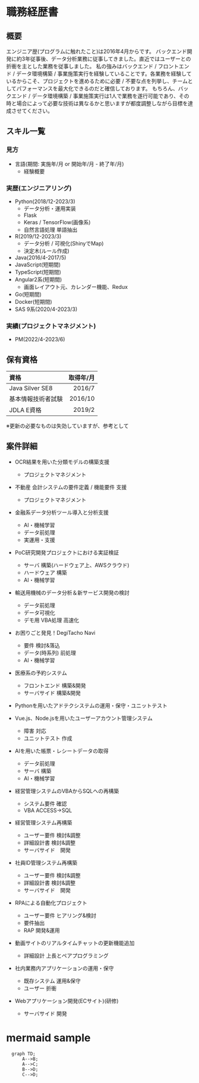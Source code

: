 # 職務経歴書

## 概要

エンジニア歴(プログラムに触れたこと)は2016年4月からです。
バックエンド開発に約3年従事後、データ分析業務に従事してきました。直近ではユーザーとの折衝を主とした業務を従事しました。
私の強みはバックエンド / フロントエンド / データ環境構築 / 事業施策実行を経験していることです。各業務を経験しているからこそ、プロジェクトを進めるために必要 / 不要な点を列挙し、チームとしてパフォーマンスを最大化できるのだと確信しております。
もちろん、バックエンド / データ環境構築 / 事業施策実行は1人で業務を遂行可能であり、その時と場合によって必要な技術は異なるかと思いますが都度調整しながら目標を達成させてください。

## スキル一覧
### 見方
- 言語(期間: 実施年/月 or 開始年/月 - 終了年/月)
    - 経験概要

### 実歴(エンジニアリング)
- Python(2018/12-2023/3)
    - データ分析・運用実装
    - Flask
    - Keras / TensorFlow(画像系)
    - 自然言語処理 単語抽出
- R(2019/12-2023/3)
    - データ分析 / 可視化(ShinyでMap)
    - 決定木(ルール作成)
- Java(2016/4-2017/5)
- JavaScript(短期間)
- TypeScript(短期間)
- Angular2系(短期間)
    - 画面レイアウト元、カレンダー機能、Redux
- Go(短期間)
- Docker(短期間)
- SAS 9系(2020/4-2023/3)

### 実績(プロジェクトマネジメント)
- PM(2022/4-2023/6)

## 保有資格

|資格|取得年/月|
|:----|-------:|
| Java Silver SE8 | 2016/7 |
| 基本情報技術者試験 | 2016/10 |
| JDLA E資格 | 2019/2 |

※更新の必要なものは失効していますが、参考として

## 案件詳細

- OCR結果を用いた分類モデルの構築支援
    - プロジェクトマネジメント

- 不動産 会計システムの要件定義 / 機能要件 支援
    - プロジェクトマネジメント

- 金融系データ分析ツール導入と分析支援
    - AI・機械学習
    - データ前処理
    - 実運用・支援

- PoC研究開発プロジェクトにおける実証検証
    - サーバ 構築(ハードウェア上、AWSクラウド)
    - ハードウェア 構築
    - AI・機械学習

- 輸送用機械のデータ分析＆新サービス開発の検討
    - データ前処理
    - データ可視化
    - デモ用 VBA処理 高速化

- お困りごと発見！DegiTacho Navi
    - 要件 検討&落込
    - データ(時系列) 前処理
    - AI・機械学習

- 医療系の予約システム
    - フロントエンド 構築&開発
    - サーバサイド 構築&開発

- Pythonを用いたアドテクシステムの運用・保守・ユニットテスト
- Vue.js、Node.jsを用いたユーザーアカウント管理システム
    - 障害 対応
    - ユニットテスト 作成

- AIを用いた帳票・レシートデータの取得
    - データ前処理
    - サーバ 構築
    - AI・機械学習

- 経営管理システムのVBAからSQLへの再構築
    - システム要件 確認
    - VBA ACCESS→SQL

- 経営管理システム再構築
    - ユーザー要件 検討&調整
    - 詳細設計書 検討&調整
    - サーバサイド　開発

- 社員ID管理システム再構築
    - ユーザー要件 検討&調整
    - 詳細設計書 検討&調整
    - サーバサイド　開発

- RPAによる自動化プロジェクト
    - ユーザー要件 ヒアリング&検討
    - 要件抽出
    - RAP 開発&運用

- 動画サイトのリアルタイムチャットの更新機能追加
    - 詳細設計 上長とペアプログラミング

- 社内業務内アプリケーションの運用・保守
    - 既存システム 運用&保守
    - ユーザー 折衝

- Webアプリケーション開発(ECサイト)(研修)
    - サーバサイド 開発

# mermaid sample
```mermaid
  graph TD;
      A-->B;
      A-->C;
      B-->D;
      C-->D;
```

<!--
**chibadai/chibadai** is a ✨ _special_ ✨ repository because its `README.md` (this file) appears on your GitHub profile.

Here are some ideas to get you started:

- 🔭 I’m currently working on ...
- 🌱 I’m currently learning ...
- 👯 I’m looking to collaborate on ...
- 🤔 I’m looking for help with ...
- 💬 Ask me about ...
- 📫 How to reach me: ...
- 😄 Pronouns: ...
- ⚡ Fun fact: ...
-->
